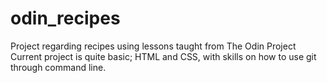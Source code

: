 # odin_recipes

Project regarding recipes using lessons taught from The Odin Project
Current project is quite basic; HTML and CSS, with skills on how to use git through command line.